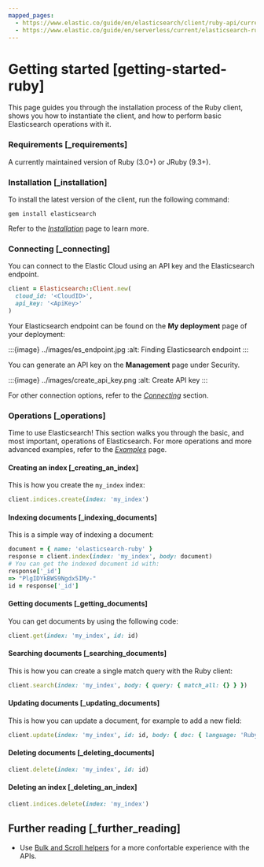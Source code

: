 ```yaml
---
mapped_pages:
  - https://www.elastic.co/guide/en/elasticsearch/client/ruby-api/current/getting-started-ruby.html
  - https://www.elastic.co/guide/en/serverless/current/elasticsearch-ruby-client-getting-started.html
---
```


# Getting started [getting-started-ruby]

This page guides you through the installation process of the Ruby client, shows you how to instantiate the client, and how to perform basic Elasticsearch operations with it.


### Requirements [_requirements]

A currently maintained version of Ruby (3.0+) or JRuby (9.3+).


### Installation [_installation]

To install the latest version of the client, run the following command:

```shell
gem install elasticsearch
```

Refer to the [*Installation*](/reference/installation.md) page to learn more.


### Connecting [_connecting]

You can connect to the Elastic Cloud using an API key and the Elasticsearch endpoint.

```rb
client = Elasticsearch::Client.new(
  cloud_id: '<CloudID>',
  api_key: '<ApiKey>'
)
```

Your Elasticsearch endpoint can be found on the **My deployment** page of your deployment:

:::{image} ../images/es_endpoint.jpg
:alt: Finding Elasticsearch endpoint
:::

You can generate an API key on the **Management** page under Security.

:::{image} ../images/create_api_key.png
:alt: Create API key
:::

For other connection options, refer to the [*Connecting*](/reference/connecting.md) section.


### Operations [_operations]

Time to use Elasticsearch! This section walks you through the basic, and most important, operations of Elasticsearch. For more operations and more advanced examples, refer to the [*Examples*](/reference/examples.md) page.


#### Creating an index [_creating_an_index]

This is how you create the `my_index` index:

```rb
client.indices.create(index: 'my_index')
```


#### Indexing documents [_indexing_documents]

This is a simple way of indexing a document:

```rb
document = { name: 'elasticsearch-ruby' }
response = client.index(index: 'my_index', body: document)
# You can get the indexed document id with:
response['_id']
=> "PlgIDYkBWS9Ngdx5IMy-"
id = response['_id']
```


#### Getting documents [_getting_documents]

You can get documents by using the following code:

```rb
client.get(index: 'my_index', id: id)
```


#### Searching documents [_searching_documents]

This is how you can create a single match query with the Ruby client:

```rb
client.search(index: 'my_index', body: { query: { match_all: {} } })
```


#### Updating documents [_updating_documents]

This is how you can update a document, for example to add a new field:

```rb
client.update(index: 'my_index', id: id, body: { doc: { language: 'Ruby' } })
```


#### Deleting documents [_deleting_documents]

```rb
client.delete(index: 'my_index', id: id)
```


#### Deleting an index [_deleting_an_index]

```rb
client.indices.delete(index: 'my_index')
```


## Further reading [_further_reading]

* Use [Bulk and Scroll helpers](/reference/Helpers.md) for a more confortable experience with the APIs.
